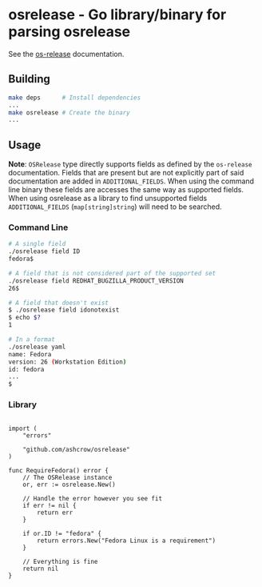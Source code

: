 # osrelease - Go library/binary for parsing osrelease

See the
[os-release](https://www.freedesktop.org/software/systemd/man/os-release.html)
documentation.

## Building

```bash
make deps      # Install dependencies
...
make osrelease # Create the binary
...
```

## Usage

**Note**: ``OSRelease`` type directly supports fields as defined by the
``os-release`` documentation. Fields that are present but are not
explicitly part of said documentation are added in ``ADDITIONAL_FIELDS``.
When using the command line binary these fields are accesses the same
way as supported fields. When using osrelease as a library to find unsupported
fields ``ADDITIONAL_FIELDS`` (``map[string]string``) will need to be searched.

### Command Line
```bash
# A single field
./osrelease field ID
fedora$

# A field that is not considered part of the supported set
./osrelease field REDHAT_BUGZILLA_PRODUCT_VERSION
26$

# A field that doesn't exist
$ ./osrelease field idonotexist
$ echo $?
1

# In a format
./osrelease yaml
name: Fedora
version: 26 (Workstation Edition)
id: fedora
...
$
```


### Library


```golang

import (
	"errors"

	"github.com/ashcrow/osrelease"
)

func RequireFedora() error {
	// The OSRelease instance
	or, err := osrelease.New()

	// Handle the error however you see fit
	if err != nil {
		return err
	}

	if or.ID != "fedora" {
		return errors.New("Fedora Linux is a requirement")
	}

	// Everything is fine
	return nil
}
```
